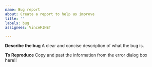 ```yaml
---
name: Bug report
about: Create a report to help us improve
title: ''
labels: bug
assignees: VinceFINET

---
```


**Describe the bug**
A clear and concise description of what the bug is.

**To Reproduce**
Copy and past the information from the error dialog box here!!
